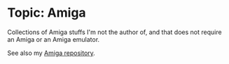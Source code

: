 # Topic: Amiga

Collections of Amiga stuffs I'm not the author of,
and that does not require an Amiga or an Amiga emulator.

See also my [Amiga repository](https://github.com/shintakezou/amiga).
